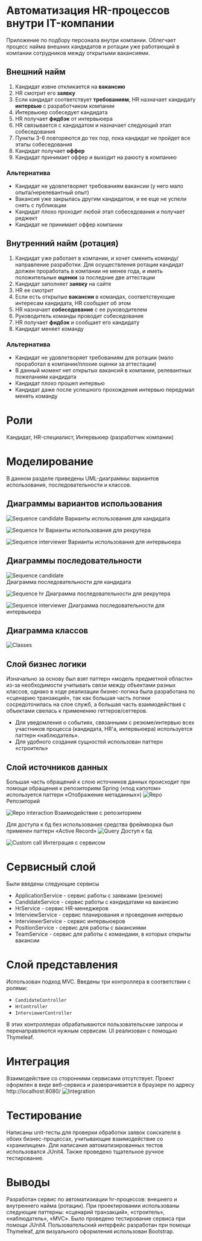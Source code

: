 # Автоматизация HR-процессов внутри IT-компании
Приложение по подбору персонала внутри компании. Облегчает процесс найма внешних кандидатов и ротации уже работающий в компании сотрудников между открытыми вакансиями.

## Внешний найм
1. Кандидат извне откликается на **вакансию**
2. HR смотрит его **заявку**
3. Если кандидат соответствует **требованиям**, HR назначает кандидату **интервью** с разработчиком компании
4. Интервьюер собеседует кандидата
5. HR получает **фидбэк** от интервьюера
6. HR связывается с кандидатом и назначает следующий этап собеседования
7. Пункты 3-6 повторяются до тех пор, пока кандидат не пройдет все этапы собеседования
8. Кандидат получает **оффер**
8. Кандидат принимает оффер и выходит на раюоту в компанию

### Альтернатива
- Кандидат не удовлетворяет требованиям вакансии (у него мало опыта/нерелевантный опыт)
- Вакансия уже закрылась другим кандидатом, и ее еще не успели снять с публикации
- Кандидат плохо проходит любой этап собеседования и получает реджект
- Кандидат не принимает оффер компании

## Внутренний найм (ротация)
1. Кандидат уже работает в компании, и хочет сменить команду/направление разработки. Для осуществления ротации кандидат должен проработать в компании не менее года, и иметь положительные **оценки** за последние две аттестации
2. Кандидат заполняет **заявку** на сайте
3. HR ее смотрит
4. Если есть открытые **вакансии** в командах, соответствующие интересам кандидата, HR сообщает об этом
5. HR назначает **собеседование** с ее руководителем
6. Руководитель команды проводит собеседование
7. HR получает **фидбэк** и сообщает его кандидату
8. Кандидат меняет команду

### Альтернатива
- Кандидат не удовлетворяет требованиям для ротации (мало проработал в компании/плохие оценки за аттестации)
- В данный момент нет открытых вакансий в компании, релевантных пожеланиям кандидата
- Кандидат плохо прошел интервью
- Кандидат даже после успешного прохождения интервью передумал менять команду

# Роли
Кандидат, HR-специалист, Интервьюер (разработчик компании)

# Моделирование
В данном разделе приведены UML-диаграммы: вариантов использования, последовательности и классов.
## Диаграммы вариантов использования
![Sequence candidate](imgs/case_candidate.png)
Варианты использования для кандидата

![Sequence hr](imgs/case_hr.png)
Варианты использования для рекрутера

![Sequence interviewer](imgs/case_interviewer.png)
Варианты использования для интервьюера

## Диаграммы последовательности
![Sequence candidate](imgs/sequence_candidate.png)<br>
Диаграмма последовательности для кандидата

![Sequence hr](imgs/sequence_hr.png)
Диаграмма последовательности для рекрутера

![Sequence interviewer](imgs/sequence_interviewer.png)
Диаграмма последовательности для интервьюера

## Диаграмма классов
![Classes](imgs/classes.png)

## Слой бизнес логики
Изначально за основу был взят паттерн «модель предметной области» из-за необходимости учитывать связи между объектами разных классов, однако в ходе реализации бизнес-логика была разработана по «сценарию транзакций», так как большая часть логики сосредоточилась на слое служб, а большая часть взаимодействия с объектами свелась к применению геттеров/сеттеров.

- Для уведомления о событиях, связанными с резюме/интервью всех участников процесса (кандидата, HR'а, интервьюера) используется паттерн «наблюдатель».
- Для удобного создания сущностей использован паттерн «строитель»

## Слой источников данных
Большая часть обращений к слою источников данных происходит при помощи обращения к репозиториям Spring («под капотом» используется паттерн «Отображение метаданных»)
![Repo](imgs/repo.png)
Репозиторий 

![Repo interaction](imgs/repo_interaction.png)
Взаимодействие с репозиторием

Для доступа к бд без использования средства фреймворка был применен паттерн «Active Record»
![Query](imgs/active_record.png)
Доступ к бд

![Custom call](imgs/custom_db_call.png)
Интеграция с сервисом

# Сервисный слой
Были введены следующие сервисы
- ApplicationService - сервис работы с заявками (резюме)
- CandidateService - сервис работы с кандидатами на вакансию
- HrService - сервис HR-менеджеров
- InterviewService - сервис планирования и проведения интервью
- InterviewerService - сервис интервьюеров
- PositionService - сервис для работы с вакансиями
- TeamService - сервис для работы с командами, в которых открыты вакансии

# Слой представления
Использован подход MVC. Введены три контроллера в соответствии с ролями:
- `CandidateController`
- `HrController`
- `InterviewerController`

В этих контроллерах обрабатываются пользовательские запросы и перенаправляются нужным сервисам. 
UI реализован с помощью Thymeleaf.

# Интеграция
Взаимодействие со сторонними сервисами отсутствует. Проект оформлен в виде веб-сервиса и разворачивается в браузере по адресу http://localhost:8080/
![Integration](imgs/integration.png)

# Тестирование
Написаны unit-тесты для проверки обработки заявок соискателя в обоих бизнес-процессах, учитывающие взаимодействие со «хранилищем». Для написания автоматизированных тестов использовался JUnit4. Также проведено тщательное ручное тестирование.

# Выводы
Разработан сервис по автоматизиации hr-процессов: внешнего и внутреннего найма (ротации).
При проектировании использованы следующие паттерны: «сценарий транзакций», «строитель», «наблюдатель», «MVC». Было проведено тестирование сервиса при помощи JUnit4. Пользовательский интерфейс разработан при помощи Thymeleaf, для визуального оформления использован Bootstrap.